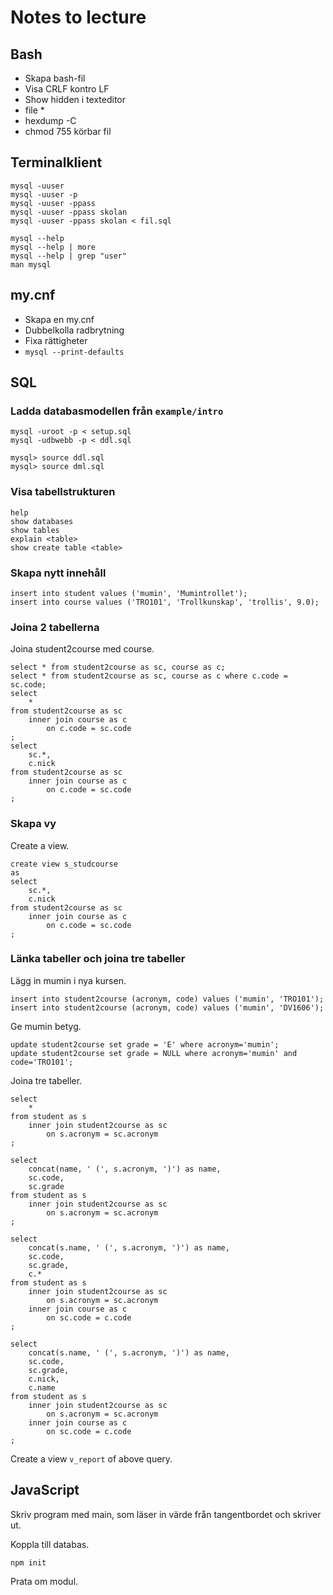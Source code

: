 Notes to lecture
===================================



Bash
-----------------------------------

* Skapa bash-fil
* Visa CRLF kontro LF
* Show hidden i texteditor
* file *
* hexdump -C
* chmod 755 körbar fil



Terminalklient
-----------------------------------

```
mysql -uuser
mysql -uuser -p
mysql -uuser -ppass
mysql -uuser -ppass skolan
mysql -uuser -ppass skolan < fil.sql
```

```
mysql --help
mysql --help | more
mysql --help | grep "user"
man mysql
```



my.cnf
-----------------------------------

* Skapa en my.cnf
* Dubbelkolla radbrytning
* Fixa rättigheter
* `mysql --print-defaults`



SQL
-----------------------------------



### Ladda databasmodellen från `example/intro`

```
mysql -uroot -p < setup.sql
mysql -udbwebb -p < ddl.sql
```

```
mysql> source ddl.sql
mysql> source dml.sql
```



### Visa tabellstrukturen

```
help
show databases
show tables
explain <table>
show create table <table>
```



### Skapa nytt innehåll

```
insert into student values ('mumin', 'Mumintrollet');
insert into course values ('TRO101', 'Trollkunskap', 'trollis', 9.0);
```



### Joina 2 tabellerna

Joina student2course med course.

```
select * from student2course as sc, course as c;
select * from student2course as sc, course as c where c.code = sc.code;
select
    *
from student2course as sc
    inner join course as c
        on c.code = sc.code
;
select
    sc.*,
    c.nick
from student2course as sc
    inner join course as c
        on c.code = sc.code
;
```



### Skapa vy

Create a view.

```
create view s_studcourse
as
select
    sc.*,
    c.nick
from student2course as sc
    inner join course as c
        on c.code = sc.code
;
```



### Länka tabeller och joina tre tabeller

Lägg in mumin i nya kursen.

```
insert into student2course (acronym, code) values ('mumin', 'TRO101');
insert into student2course (acronym, code) values ('mumin', 'DV1606');
```

Ge mumin betyg.

```
update student2course set grade = 'E' where acronym='mumin';
update student2course set grade = NULL where acronym='mumin' and code='TRO101';
```

Joina tre tabeller.

```
select
    *
from student as s
    inner join student2course as sc
        on s.acronym = sc.acronym
;
```

```
select
    concat(name, ' (', s.acronym, ')') as name,
    sc.code,
    sc.grade
from student as s
    inner join student2course as sc
        on s.acronym = sc.acronym
;
```

```
select
    concat(s.name, ' (', s.acronym, ')') as name,
    sc.code,
    sc.grade,
    c.*
from student as s
    inner join student2course as sc
        on s.acronym = sc.acronym
    inner join course as c
        on sc.code = c.code
;
```

```
select
    concat(s.name, ' (', s.acronym, ')') as name,
    sc.code,
    sc.grade,
    c.nick,
    c.name
from student as s
    inner join student2course as sc
        on s.acronym = sc.acronym
    inner join course as c
        on sc.code = c.code
;
```

Create a view `v_report` of above query.



JavaScript
-----------------------------------

Skriv program med main, som läser in värde från tangentbordet och skriver ut.

Koppla till databas.

```
npm init
```

Prata om modul.
